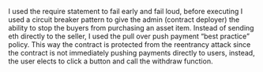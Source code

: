 I used the require statement to fail early and fail loud, before executing
I used a circuit breaker pattern to give the admin (contract deployer) the ability to stop the buyers from purchasing an asset item. 
Instead of sending eth directly to the seller, I used the pull over push payment “best practice” policy. This way the contract is protected from the reentrancy attack since the contract is not immediately pushing payments directly to users, instead, the user elects to click a button and call the withdraw function. 
